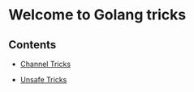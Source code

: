 # Welcome to Golang tricks

## Contents

- [Channel Tricks](https://github.com/mkch/golang-tricks/blob/master/chan.md)

- [Unsafe Tricks](https://github.com/mkch/golang-tricks/blob/master/unsafe.md)

